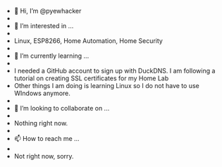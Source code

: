 - 👋 Hi, I’m @pyewhacker
- 
- 👀 I’m interested in ...
- 
- Linux, ESP8266, Home Automation, Home Security
- 
- 🌱 I’m currently learning ...
- 
- I needed a GitHub account to sign up with DuckDNS. I am following a tutorial on creating SSL certificates for my Home Lab
- Other things I am doing is learning Linux so I do not have to use WIndows anymore.
- 
- 💞️ I’m looking to collaborate on ...
- 
- Nothing right now.
- 
- 📫 How to reach me ...
- 
- Not right now, sorry.

<!---
pyewhacker/pyewhacker is a ✨ special ✨ repository because its `README.md` (this file) appears on your GitHub profile.
You can click the Preview link to take a look at your changes.
--->
